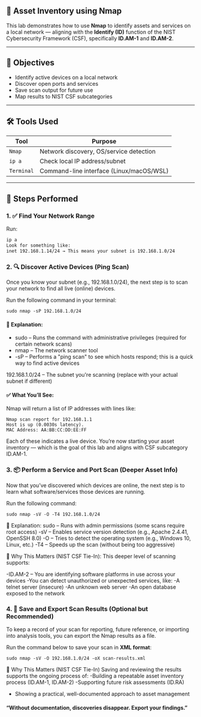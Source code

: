 ## 🧠 Asset Inventory using Nmap

This lab demonstrates how to use **Nmap** to identify assets and services on a local network — aligning with the **Identify (ID)** function of the NIST Cybersecurity Framework (CSF), specifically **ID.AM-1** and **ID.AM-2**.

---

## 🎯 Objectives

- Identify active devices on a local network  
- Discover open ports and services  
- Save scan output for future use  
- Map results to NIST CSF subcategories  

---

## 🛠️ Tools Used

| Tool       | Purpose                                      |
|------------|----------------------------------------------|
| `Nmap`     | Network discovery, OS/service detection      |
| `ip a`     | Check local IP address/subnet                |
| `Terminal` | Command-line interface (Linux/macOS/WSL)     |

---

## 📝 Steps Performed

### 1. ✅ Find Your Network Range

Run:

```bash
ip a
Look for something like:
inet 192.168.1.14/24 → This means your subnet is 192.168.1.0/24
```




### 2. 🔍 Discover Active Devices (Ping Scan)
Once you know your subnet (e.g., 192.168.1.0/24), the next step is to scan your network to find all live (online) devices.

Run the following command in your terminal:

```sudo nmap -sP 192.168.1.0/24```

#### 🔎 Explanation:
- sudo – Runs the command with administrative privileges (required for certain network scans)
- nmap – The network scanner tool
- -sP – Performs a "ping scan" to see which hosts respond; this is a quick way to find active devices

192.168.1.0/24 – The subnet you're scanning (replace with your actual subnet if different)

#### ✅ What You’ll See:
Nmap will return a list of IP addresses with lines like:

```
Nmap scan report for 192.168.1.1  
Host is up (0.0030s latency).  
MAC Address: AA:BB:CC:DD:EE:FF
```

Each of these indicates a live device. You’re now starting your asset inventory — which is the goal of this lab and aligns with CSF subcategory ID.AM-1.

### 3. 📦 Perform a Service and Port Scan (Deeper Asset Info)
Now that you’ve discovered which devices are online, the next step is to learn what software/services those devices are running.

Run the following command:

```
sudo nmap -sV -O -T4 192.168.1.0/24
```

🔎 Explanation:
sudo – Runs with admin permissions (some scans require root access)
-sV – Enables service version detection (e.g., Apache 2.4.41, OpenSSH 8.0)
-O – Tries to detect the operating system (e.g., Windows 10, Linux, etc.)
-T4 – Speeds up the scan (without being too aggressive)

📌 Why This Matters (NIST CSF Tie-In):
This deeper level of scanning supports:

-ID.AM-2 – You are identifying software platforms in use across your devices
-You can detect unauthorized or unexpected services, like:
  -A telnet server (insecure)
  -An unknown web server
  -An open database exposed to the network

### 4. 💾 Save and Export Scan Results (Optional but Recommended)

To keep a record of your scan for reporting, future reference, or importing into analysis tools, you can export the Nmap results as a file.

Run the command below to save your scan in **XML format**:

```
sudo nmap -sV -O 192.168.1.0/24 -oX scan-results.xml
```

📌 Why This Matters (NIST CSF Tie-In)
Saving and reviewing the results supports the ongoing process of:
-Building a repeatable asset inventory process (ID.AM-1, ID.AM-2)
-Supporting future risk assessments (ID.RA)
- Showing a practical, well-documented approach to asset management

#### “Without documentation, discoveries disappear. Export your findings.”

